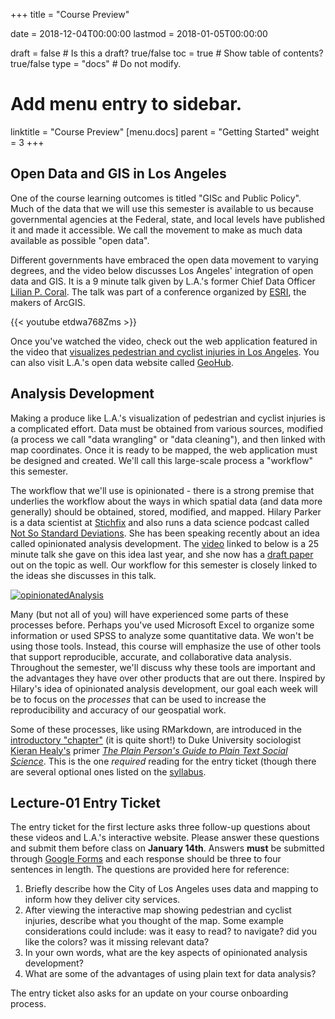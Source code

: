+++
title = "Course Preview"

date = 2018-12-04T00:00:00
lastmod = 2018-01-05T00:00:00

draft = false  # Is this a draft? true/false
toc = true  # Show table of contents? true/false
type = "docs"  # Do not modify.

# Add menu entry to sidebar.
linktitle = "Course Preview"
[menu.docs]
  parent = "Getting Started"
  weight = 3
+++

## Open Data and GIS in Los Angeles
One of the course learning outcomes is titled "GISc and Public Policy". Much of the data that we will use this semester is available to us because governmental agencies at the Federal, state, and local levels have published it and made it accessible. We call the movement to make as much data available as possible "open data". 

Different governments have embraced the open data movement to varying degrees, and the video below discusses Los Angeles' integration of open data and GIS. It is a 9 minute talk given by L.A.'s former Chief Data Officer [Lilian P. Coral](https://twitter.com/lcoral). The talk was part of a conference organized by [ESRI](https://www.esri.com/en-us/home), the makers of ArcGIS.

{{< youtube etdwa768Zms >}}
<p> </p>

Once you've watched the video, check out the web application featured in the video that [visualizes pedestrian and cyclist injuries in Los Angeles](http://ladot.maps.arcgis.com/apps/MapJournal/index.html?appid=a45d3efd7b1d4ef49f362caadb4754b0). You can also visit L.A.'s open data website called [GeoHub](http://geohub.lacity.org).

## Analysis Development
Making a produce like L.A.'s visualization of pedestrian and cyclist injuries is a complicated effort. Data must be obtained from various sources, modified (a process we call "data wrangling" or "data cleaning"), and then linked with map coordinates. Once it is ready to be mapped, the web application must be designed and created. We'll call this large-scale process a "workflow" this semester. 

The workflow that we'll use is opinionated - there is a strong premise that underlies the workflow about the ways in which spatial data (and data more generally) should be obtained, stored, modified, and mapped. Hilary Parker is a data scientist at [Stichfix](http://stitchfix.com) and also runs a data science podcast called [Not So Standard Deviations](http://nssdeviations.com). She has been speaking recently about an idea called opinionated analysis development. The [video](https://www.rstudio.com/resources/videos/opinionated-analysis-development/) linked to below is a 25 minute talk she gave on this idea last year, and she now has a [draft paper](https://peerj.com/preprints/3210/) out on the topic as well. Our workflow for this semester is closely linked to the ideas she discusses in this talk.

[![opinionatedAnalysis](/opinionatedAnalysis.png)](https://www.rstudio.com/resources/videos/opinionated-analysis-development/)

<p> </p>

Many (but not all of you) will have experienced some parts of these processes before. Perhaps you've used Microsoft Excel to organize some information or used SPSS to analyze some quantitative data. We won't be using those tools. Instead, this course will emphasize the use of other tools that support reproducible, accurate, and collaborative data analysis. Throughout the semester, we'll discuss why these tools are important and the advantages they have over other products that are out there. Inspired by Hilary's idea of opinionated analysis development, our goal each week will be to focus on the *processes* that can be used to increase the reproducibility and accuracy of our geospatial work.

Some of these processes, like using RMarkdown, are introduced in the [introductory "chapter"](http://plain-text.co) (it is quite short!) to Duke University sociologist [Kieran Healy's](http://kieranhealy.org) primer [*The Plain Person's Guide to Plain Text Social Science*](http://plain-text.co). This is the one *required* reading for the entry ticket (though there are several optional ones listed on the [syllabus](https://slu-soc5650.github.io/syllabus/course-preview.html).

## Lecture-01 Entry Ticket
The entry ticket for the first lecture asks three follow-up questions about these videos and L.A.'s interactive website. Please answer these questions and submit them before class on **January 14th**. Answers **must** be submitted through [Google Forms](https://forms.gle/9ikcLHuK93RmYyfC8) and each response should be three to four sentences in length. The questions are provided here for reference:

1. Briefly describe how the City of Los Angeles uses data and mapping to inform how they deliver city services.
2. After viewing the interactive map showing pedestrian and cyclist injuries, describe what you thought of the map. Some example considerations could include: was it easy to read? to navigate? did you like the colors? was it missing relevant data?
3. In your own words, what are the key aspects of opinionated analysis development?
4. What are some of the advantages of using plain text for data analysis?

The entry ticket also asks for an update on your course onboarding process.
